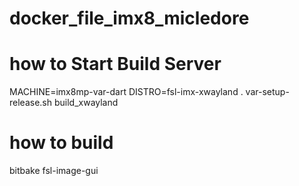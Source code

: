 # docker_file_imx8_micledore

# how to Start Build Server
MACHINE=imx8mp-var-dart DISTRO=fsl-imx-xwayland . var-setup-release.sh build_xwayland

# how to build 
bitbake fsl-image-gui